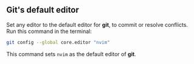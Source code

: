## Git's default editor

Set any editor to the default editor for **git**, to commit
or resolve conflicts. Run this command in the terminal:
```bash
git config --global core.editor "nvim"
```
This command sets `nvim` as the default editor of **git**.
